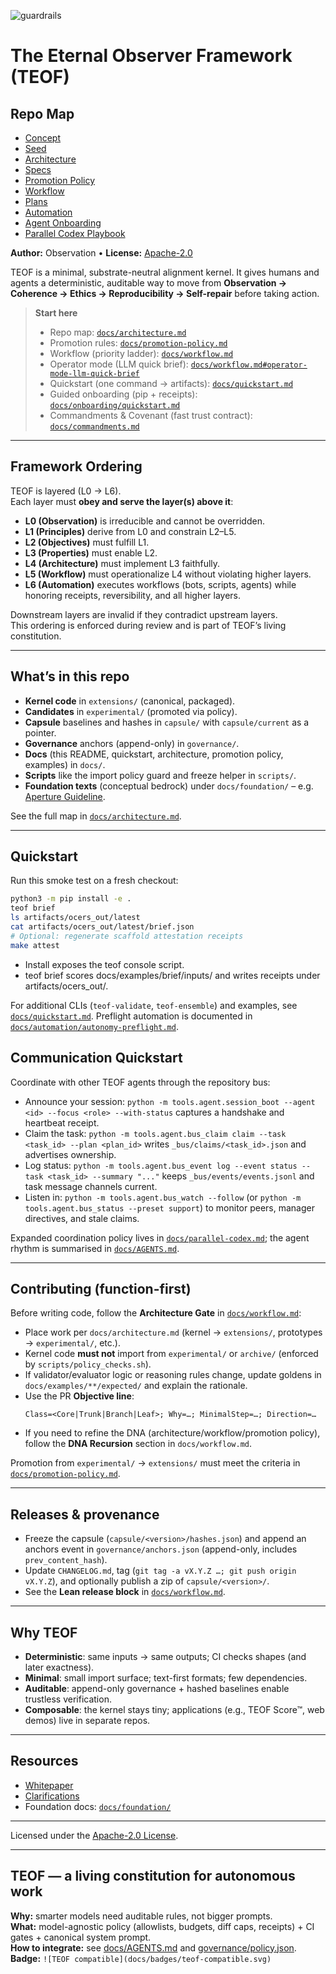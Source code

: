 ![guardrails](https://github.com/octobrium/TEOF/actions/workflows/guardrails.yml/badge.svg)
# The Eternal Observer Framework (TEOF)

## Repo Map

- [Concept](docs/concept.md)
- [Seed](docs/seed.md)
- [Architecture](docs/architecture.md)
- [Specs](docs/specs/)
- [Promotion Policy](docs/promotion-policy.md)
- [Workflow](docs/workflow.md)
- [Plans](./_plans/README.md)
- [Automation](docs/automation.md)
- [Agent Onboarding](.github/AGENT_ONBOARDING.md)
- [Parallel Codex Playbook](docs/parallel-codex.md)


**Author:** Observation • **License:** [Apache-2.0](LICENSE)

TEOF is a minimal, substrate-neutral alignment kernel. It gives humans and agents a deterministic, auditable way to move from **Observation → Coherence → Ethics → Reproducibility → Self-repair** before taking action.

> **Start here**
> - Repo map: [`docs/architecture.md`](docs/architecture.md)  
> - Promotion rules: [`docs/promotion-policy.md`](docs/promotion-policy.md)  
> - Workflow (priority ladder): [`docs/workflow.md`](docs/workflow.md#architecture-gate-before-writing-code)  
> - Operator mode (LLM quick brief): [`docs/workflow.md#operator-mode-llm-quick-brief`](docs/workflow.md#operator-mode-llm-quick-brief)  
> - Quickstart (one command → artifacts): [`docs/quickstart.md`](docs/quickstart.md)
> - Guided onboarding (pip + receipts): [`docs/onboarding/quickstart.md`](docs/onboarding/quickstart.md)
> - Commandments & Covenant (fast trust contract): [`docs/commandments.md`](docs/commandments.md)

---

## Framework Ordering

TEOF is layered (L0 → L6).  
Each layer must **obey and serve the layer(s) above it**:

- **L0 (Observation)** is irreducible and cannot be overridden.  
- **L1 (Principles)** derive from L0 and constrain L2–L5.  
- **L2 (Objectives)** must fulfill L1.  
- **L3 (Properties)** must enable L2.  
- **L4 (Architecture)** must implement L3 faithfully.  
- **L5 (Workflow)** must operationalize L4 without violating higher layers.  
- **L6 (Automation)** executes workflows (bots, scripts, agents) while honoring receipts, reversibility, and all higher layers.

Downstream layers are invalid if they contradict upstream layers.  
This ordering is enforced during review and is part of TEOF’s living constitution.

---

## What’s in this repo

- **Kernel code** in `extensions/` (canonical, packaged).  
- **Candidates** in `experimental/` (promoted via policy).  
- **Capsule** baselines and hashes in `capsule/` with `capsule/current` as a pointer.  
- **Governance** anchors (append-only) in `governance/`.  
- **Docs** (this README, quickstart, architecture, promotion policy, examples) in `docs/`.  
- **Scripts** like the import policy guard and freeze helper in `scripts/`.  
- **Foundation texts** (conceptual bedrock) under `docs/foundation/` – e.g. [Aperture Guideline](docs/foundation/APERTURE-GUIDELINE.md).

See the full map in [`docs/architecture.md`](docs/architecture.md).

---

## Quickstart
<!-- generated: quickstart snippet -->
Run this smoke test on a fresh checkout:
```bash
python3 -m pip install -e .
teof brief
ls artifacts/ocers_out/latest
cat artifacts/ocers_out/latest/brief.json
# Optional: regenerate scaffold attestation receipts
make attest
```

- Install exposes the teof console script.
- teof brief scores docs/examples/brief/inputs/ and writes receipts under artifacts/ocers_out/<UTC>.

For additional CLIs (`teof-validate`, `teof-ensemble`) and examples, see [`docs/quickstart.md`](docs/quickstart.md). Preflight automation is documented in [`docs/automation/autonomy-preflight.md`](docs/automation/autonomy-preflight.md).

## Communication Quickstart
Coordinate with other TEOF agents through the repository bus:

- Announce your session: `python -m tools.agent.session_boot --agent <id> --focus <role> --with-status` captures a handshake and heartbeat receipt.
- Claim the task: `python -m tools.agent.bus_claim claim --task <task_id> --plan <plan_id>` writes `_bus/claims/<task_id>.json` and advertises ownership.
- Log status: `python -m tools.agent.bus_event log --event status --task <task_id> --summary "..."` keeps `_bus/events/events.jsonl` and task message channels current.
- Listen in: `python -m tools.agent.bus_watch --follow` (or `python -m tools.agent.bus_status --preset support`) to monitor peers, manager directives, and stale claims.

Expanded coordination policy lives in [`docs/parallel-codex.md`](docs/parallel-codex.md); the agent rhythm is summarised in [`docs/AGENTS.md`](docs/AGENTS.md).


---

## Contributing (function-first)

Before writing code, follow the **Architecture Gate** in [`docs/workflow.md`](docs/workflow.md):

- Place work per `docs/architecture.md` (kernel → `extensions/`, prototypes → `experimental/`, etc.).  
- Kernel code **must not** import from `experimental/` or `archive/` (enforced by `scripts/policy_checks.sh`).  
- If validator/evaluator logic or reasoning rules change, update goldens in `docs/examples/**/expected/` and explain the rationale.  
- Use the PR **Objective line**:
  ```
  Class=<Core|Trunk|Branch|Leaf>; Why=…; MinimalStep=…; Direction=…
  ```
- If you need to refine the DNA (architecture/workflow/promotion policy), follow the **DNA Recursion** section in `docs/workflow.md`.

Promotion from `experimental/` → `extensions/` must meet the criteria in [`docs/promotion-policy.md`](docs/promotion-policy.md).

---

## Releases & provenance

- Freeze the capsule (`capsule/<version>/hashes.json`) and append an anchors event in `governance/anchors.json` (append-only, includes `prev_content_hash`).  
- Update `CHANGELOG.md`, tag (`git tag -a vX.Y.Z …; git push origin vX.Y.Z`), and optionally publish a zip of `capsule/<version>/`.  
- See the **Lean release block** in [`docs/workflow.md`](docs/workflow.md).

---

## Why TEOF

- **Deterministic**: same inputs → same outputs; CI checks shapes (and later exactness).  
- **Minimal**: small import surface; text-first formats; few dependencies.  
- **Auditable**: append-only governance + hashed baselines enable trustless verification.  
- **Composable**: the kernel stays tiny; applications (e.g., TEOF Score™, web demos) live in separate repos.

---

## Resources

- [Whitepaper](docs/whitepaper.md)  
- [Clarifications](docs/clarifications.md)  
- Foundation docs: [`docs/foundation/`](docs/foundation/)

---

Licensed under the [Apache-2.0 License](LICENSE).

---

## TEOF — a living constitution for autonomous work
**Why:** smarter models need auditable rules, not bigger prompts.  
**What:** model-agnostic policy (allowlists, budgets, diff caps, receipts) + CI gates + canonical system prompt.  
**How to integrate:** see [docs/AGENTS.md](docs/AGENTS.md) and [governance/policy.json](governance/policy.json).  
**Badge:** `![TEOF compatible](docs/badges/teof-compatible.svg)`
